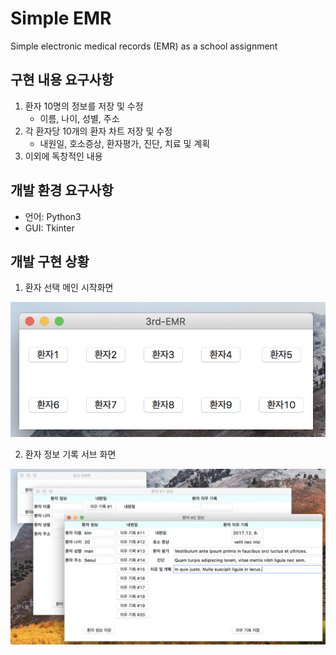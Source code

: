 # Simple EMR

Simple electronic medical records (EMR) as a school assignment

## 구현 내용 요구사항

1. 환자 10명의 정보를 저장 및 수정
   * 이름, 나이, 성별, 주소
2. 각 환자당 10개의 환자 차트 저장 및 수정
   * 내원일, 호소증상, 환자평가, 진단, 치료 및 계획
3. 이외에 독창적인 내용

## 개발 환경 요구사항

* 언어: Python3
* GUI: Tkinter

## 개발 구현 상황

1. 환자 선택 메인 시작화면

![main_window](/screenshots/main_window.png)

2. 환자 정보 기록 서브 화면

![sub_window](/screenshots/sub_window.png)